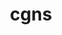 ---
title: "cgns"
layout: cache
categories: [package, develop]
meta: {"compilers": ["gcc@11.1.0", "gcc@11.4.0", "msvc@19.39.33523"], "num_specs": 78, "num_specs_by_stack": {"data-vis-sdk": 23, "e4s": 49, "root": 78, "windows-vis": 6}, "oss": ["ubuntu20.04", "ubuntu22.04", "windows10.0.20348"], "platforms": ["linux", "windows"], "stacks": ["data-vis-sdk", "e4s", "root", "windows-vis"], "targets": ["x86_64", "x86_64_v3"], "versions": ["4.5.0"]}
spec_details: [{"compiler": "gcc@11.4.0", "hash": "26q2fus4ekat53rn5a2msrilvebromqg", "os": "ubuntu22.04", "platform": "linux", "size": "-", "stacks": ["e4s", "root"], "target": "x86_64_v3", "variants": ["~base_scope", "build_system=cmake", "build_type=Release", "~fortran", "generator=make", "+hdf5", "~int64", "~ipo", "~legacy", "~mem_debug", "+mpi", "patches:=0ecd9e4", "~pic", "+scoping", "+shared", "~static", "~testing", "~tools"], "versions": ["4.5.0"]}, {"compiler": "gcc@11.1.0", "hash": "3lu754ykkth22ksj3dzhe6l5p4sbd2ws", "os": "ubuntu20.04", "platform": "linux", "size": "-", "stacks": ["data-vis-sdk", "root"], "target": "x86_64_v3", "variants": ["~base_scope", "build_system=cmake", "build_type=Release", "~fortran", "generator=make", "+hdf5", "~int64", "~ipo", "~legacy", "~mem_debug", "+mpi", "patches:=0ecd9e4", "~pic", "+scoping", "+shared", "~static", "~testing", "~tools"], "versions": ["4.5.0"]}, {"compiler": "gcc@11.1.0", "hash": "4em4bkhwrxv3koa7xcs6uy4cug4d5zwe", "os": "ubuntu20.04", "platform": "linux", "size": "-", "stacks": ["data-vis-sdk", "root"], "target": "x86_64_v3", "variants": ["~base_scope", "build_system=cmake", "build_type=Release", "~fortran", "generator=make", "+hdf5", "~int64", "~ipo", "~legacy", "~mem_debug", "+mpi", "patches:=0ecd9e4", "~pic", "+scoping", "+shared", "~static", "~testing", "~tools"], "versions": ["4.5.0"]}, {"compiler": "msvc@19.39.33523", "hash": "4jusonoftgsdb4wnzstquqnb34sa3pka", "os": "windows10.0.20348", "platform": "windows", "size": "-", "stacks": ["root", "windows-vis"], "target": "x86_64", "variants": ["~base_scope", "build_system=cmake", "build_type=Release", "~fortran", "generator=ninja", "+hdf5", "~int64", "~ipo", "~legacy", "~mem_debug", "~mpi", "patches:=f281b98", "~pic", "+scoping", "+shared", "~static", "~testing", "~tools"], "versions": ["4.5.0"]}, {"compiler": "gcc@11.1.0", "hash": "5avgqawdbn6uq6qprzzack3whahfhhxl", "os": "ubuntu20.04", "platform": "linux", "size": "-", "stacks": ["data-vis-sdk", "root"], "target": "x86_64_v3", "variants": ["~base_scope", "build_system=cmake", "build_type=Release", "~fortran", "generator=make", "+hdf5", "~int64", "~ipo", "~legacy", "~mem_debug", "+mpi", "patches:=0ecd9e4", "~pic", "+scoping", "+shared", "~static", "~testing", "~tools"], "versions": ["4.5.0"]}, {"compiler": "msvc@19.39.33523", "hash": "5f4wjvqjyuue6sxl7a3cniafvzfu5wbk", "os": "windows10.0.20348", "platform": "windows", "size": "-", "stacks": ["root", "windows-vis"], "target": "x86_64", "variants": ["~base_scope", "build_system=cmake", "build_type=Release", "~fortran", "generator=ninja", "+hdf5", "~int64", "~ipo", "~legacy", "~mem_debug", "~mpi", "patches:=f281b98", "~pic", "+scoping", "+shared", "~static", "~testing", "~tools"], "versions": ["4.5.0"]}, {"compiler": "gcc@11.4.0", "hash": "5fkhvj7wram5dz7bgh2ygkbshorx7sht", "os": "ubuntu22.04", "platform": "linux", "size": "-", "stacks": ["e4s", "root"], "target": "x86_64_v3", "variants": ["~base_scope", "build_system=cmake", "build_type=Release", "~fortran", "generator=make", "+hdf5", "~int64", "~ipo", "~legacy", "~mem_debug", "+mpi", "patches:=0ecd9e4", "~pic", "+scoping", "+shared", "~static", "~testing", "~tools"], "versions": ["4.5.0"]}, {"compiler": "gcc@11.1.0", "hash": "5isw4naiwwiofr37dstyhztakdvldziy", "os": "ubuntu20.04", "platform": "linux", "size": "-", "stacks": ["data-vis-sdk", "root"], "target": "x86_64_v3", "variants": ["~base_scope", "build_system=cmake", "build_type=Release", "~fortran", "generator=make", "+hdf5", "~int64", "~ipo", "~legacy", "~mem_debug", "+mpi", "patches:=0ecd9e4", "~pic", "+scoping", "+shared", "~static", "~testing", "~tools"], "versions": ["4.5.0"]}, {"compiler": "gcc@11.4.0", "hash": "6cqiqfpkxwsamyehaqn5akpzojp2xaxq", "os": "ubuntu22.04", "platform": "linux", "size": "-", "stacks": ["e4s", "root"], "target": "x86_64_v3", "variants": ["~base_scope", "build_system=cmake", "build_type=Release", "~fortran", "generator=make", "+hdf5", "~int64", "~ipo", "~legacy", "~mem_debug", "+mpi", "patches:=0ecd9e4", "~pic", "+scoping", "+shared", "~static", "~testing", "~tools"], "versions": ["4.5.0"]}, {"compiler": "gcc@11.4.0", "hash": "77x676b5lmgqzf37mxjgnufxgqplxufo", "os": "ubuntu22.04", "platform": "linux", "size": "-", "stacks": ["e4s", "root"], "target": "x86_64_v3", "variants": ["~base_scope", "build_system=cmake", "build_type=Release", "~fortran", "generator=make", "+hdf5", "~int64", "~ipo", "~legacy", "~mem_debug", "+mpi", "patches:=0ecd9e4", "~pic", "+scoping", "+shared", "~static", "~testing", "~tools"], "versions": ["4.5.0"]}, {"compiler": "gcc@11.4.0", "hash": "7xagganwpbqtcekfcrczngmctg4syufx", "os": "ubuntu22.04", "platform": "linux", "size": "-", "stacks": ["e4s", "root"], "target": "x86_64_v3", "variants": ["~base_scope", "build_system=cmake", "build_type=Release", "~fortran", "generator=make", "+hdf5", "~int64", "~ipo", "~legacy", "~mem_debug", "+mpi", "patches:=0ecd9e4", "~pic", "+scoping", "+shared", "~static", "~testing", "~tools"], "versions": ["4.5.0"]}, {"compiler": "gcc@11.4.0", "hash": "a42lde46hcmevui4xdnmw7jtc6c6xa5y", "os": "ubuntu22.04", "platform": "linux", "size": "-", "stacks": ["e4s", "root"], "target": "x86_64_v3", "variants": ["~base_scope", "build_system=cmake", "build_type=Release", "~fortran", "generator=make", "+hdf5", "~int64", "~ipo", "~legacy", "~mem_debug", "+mpi", "patches:=0ecd9e4", "~pic", "+scoping", "+shared", "~static", "~testing", "~tools"], "versions": ["4.5.0"]}, {"compiler": "gcc@11.4.0", "hash": "b3sfjdgm6uiaxaf6cyc2nunbpmv6ixxi", "os": "ubuntu22.04", "platform": "linux", "size": "-", "stacks": ["e4s", "root"], "target": "x86_64_v3", "variants": ["~base_scope", "build_system=cmake", "build_type=Release", "~fortran", "generator=make", "+hdf5", "~int64", "~ipo", "~legacy", "~mem_debug", "+mpi", "patches:=0ecd9e4", "~pic", "+scoping", "+shared", "~static", "~testing", "~tools"], "versions": ["4.5.0"]}, {"compiler": "gcc@11.4.0", "hash": "bddvx6ykikqakiri3rp46nte5oozzh4w", "os": "ubuntu22.04", "platform": "linux", "size": "-", "stacks": ["e4s", "root"], "target": "x86_64_v3", "variants": ["~base_scope", "build_system=cmake", "build_type=Release", "~fortran", "generator=make", "+hdf5", "~int64", "~ipo", "~legacy", "~mem_debug", "+mpi", "patches:=0ecd9e4", "~pic", "+scoping", "+shared", "~static", "~testing", "~tools"], "versions": ["4.5.0"]}, {"compiler": "gcc@11.1.0", "hash": "bk3pkyavzh2pkfbks6k7577rjp5ygudx", "os": "ubuntu20.04", "platform": "linux", "size": "-", "stacks": ["data-vis-sdk", "root"], "target": "x86_64_v3", "variants": ["~base_scope", "build_system=cmake", "build_type=Release", "~fortran", "generator=make", "+hdf5", "~int64", "~ipo", "~legacy", "~mem_debug", "+mpi", "patches:=0ecd9e4", "~pic", "+scoping", "+shared", "~static", "~testing", "~tools"], "versions": ["4.5.0"]}, {"compiler": "gcc@11.1.0", "hash": "bkayh3ujz62krioq6jn3z6lavmrcsp3p", "os": "ubuntu20.04", "platform": "linux", "size": "-", "stacks": ["data-vis-sdk", "root"], "target": "x86_64_v3", "variants": ["~base_scope", "build_system=cmake", "build_type=Release", "~fortran", "generator=make", "+hdf5", "~int64", "~ipo", "~legacy", "~mem_debug", "+mpi", "patches:=0ecd9e4", "~pic", "+scoping", "+shared", "~static", "~testing", "~tools"], "versions": ["4.5.0"]}, {"compiler": "gcc@11.4.0", "hash": "blispkxjrwc6shwmrrervrulw3vyl7bn", "os": "ubuntu22.04", "platform": "linux", "size": "-", "stacks": ["e4s", "root"], "target": "x86_64_v3", "variants": ["~base_scope", "build_system=cmake", "build_type=Release", "~fortran", "generator=make", "+hdf5", "~int64", "~ipo", "~legacy", "~mem_debug", "+mpi", "patches:=0ecd9e4", "~pic", "+scoping", "+shared", "~static", "~testing", "~tools"], "versions": ["4.5.0"]}, {"compiler": "gcc@11.4.0", "hash": "blkm2uholpuisvrmmktyhaipi3inax6a", "os": "ubuntu22.04", "platform": "linux", "size": "-", "stacks": ["e4s", "root"], "target": "x86_64_v3", "variants": ["~base_scope", "build_system=cmake", "build_type=Release", "~fortran", "generator=make", "+hdf5", "~int64", "~ipo", "~legacy", "~mem_debug", "+mpi", "patches:=0ecd9e4", "~pic", "+scoping", "+shared", "~static", "~testing", "~tools"], "versions": ["4.5.0"]}, {"compiler": "gcc@11.4.0", "hash": "buvjg666q72kfduh4vdixbqhvg2splnq", "os": "ubuntu22.04", "platform": "linux", "size": "-", "stacks": ["e4s", "root"], "target": "x86_64_v3", "variants": ["~base_scope", "build_system=cmake", "build_type=Release", "~fortran", "generator=make", "+hdf5", "~int64", "~ipo", "~legacy", "~mem_debug", "+mpi", "patches:=0ecd9e4", "~pic", "+scoping", "+shared", "~static", "~testing", "~tools"], "versions": ["4.5.0"]}, {"compiler": "gcc@11.4.0", "hash": "c4n4ijpanj4p4vo2cpsdm57zjivvhl7a", "os": "ubuntu22.04", "platform": "linux", "size": "-", "stacks": ["e4s", "root"], "target": "x86_64_v3", "variants": ["~base_scope", "build_system=cmake", "build_type=Release", "~fortran", "generator=make", "+hdf5", "~int64", "~ipo", "~legacy", "~mem_debug", "+mpi", "patches:=0ecd9e4", "~pic", "+scoping", "+shared", "~static", "~testing", "~tools"], "versions": ["4.5.0"]}, {"compiler": "gcc@11.4.0", "hash": "c5ypmumjwogs7xummmxvjf47c3zdvssn", "os": "ubuntu22.04", "platform": "linux", "size": "-", "stacks": ["e4s", "root"], "target": "x86_64_v3", "variants": ["~base_scope", "build_system=cmake", "build_type=Release", "~fortran", "generator=make", "+hdf5", "~int64", "~ipo", "~legacy", "~mem_debug", "+mpi", "patches:=0ecd9e4", "~pic", "+scoping", "+shared", "~static", "~testing", "~tools"], "versions": ["4.5.0"]}, {"compiler": "msvc@19.39.33523", "hash": "cfbuyrhu7gulmdsr4yrhn5b6xbvhp6bi", "os": "windows10.0.20348", "platform": "windows", "size": "-", "stacks": ["root", "windows-vis"], "target": "x86_64", "variants": ["~base_scope", "build_system=cmake", "build_type=Release", "~fortran", "generator=ninja", "+hdf5", "~int64", "~ipo", "~legacy", "~mem_debug", "~mpi", "patches:=f281b98", "~pic", "+scoping", "+shared", "~static", "~testing", "~tools"], "versions": ["4.5.0"]}, {"compiler": "gcc@11.4.0", "hash": "cphrnmg653x7iknshk3ihpezsivol54e", "os": "ubuntu22.04", "platform": "linux", "size": "-", "stacks": ["e4s", "root"], "target": "x86_64_v3", "variants": ["~base_scope", "build_system=cmake", "build_type=Release", "~fortran", "generator=make", "+hdf5", "~int64", "~ipo", "~legacy", "~mem_debug", "+mpi", "patches:=0ecd9e4", "~pic", "+scoping", "+shared", "~static", "~testing", "~tools"], "versions": ["4.5.0"]}, {"compiler": "gcc@11.1.0", "hash": "cvrh6ovoi62jtkpejqgmtsyajl7enlnh", "os": "ubuntu20.04", "platform": "linux", "size": "-", "stacks": ["data-vis-sdk", "root"], "target": "x86_64_v3", "variants": ["~base_scope", "build_system=cmake", "build_type=Release", "~fortran", "generator=make", "+hdf5", "~int64", "~ipo", "~legacy", "~mem_debug", "+mpi", "patches:=0ecd9e4", "~pic", "+scoping", "+shared", "~static", "~testing", "~tools"], "versions": ["4.5.0"]}, {"compiler": "gcc@11.4.0", "hash": "e3a7hzvyclfxmdjwtemhg6l2xpiifw2c", "os": "ubuntu22.04", "platform": "linux", "size": "-", "stacks": ["e4s", "root"], "target": "x86_64_v3", "variants": ["~base_scope", "build_system=cmake", "build_type=Release", "~fortran", "generator=make", "+hdf5", "~int64", "~ipo", "~legacy", "~mem_debug", "+mpi", "patches:=0ecd9e4", "~pic", "+scoping", "+shared", "~static", "~testing", "~tools"], "versions": ["4.5.0"]}, {"compiler": "gcc@11.1.0", "hash": "ehfbdssxmk7zrhzzkcgy2uhvwkfg2bxe", "os": "ubuntu20.04", "platform": "linux", "size": "-", "stacks": ["data-vis-sdk", "root"], "target": "x86_64_v3", "variants": ["~base_scope", "build_system=cmake", "build_type=Release", "~fortran", "generator=make", "+hdf5", "~int64", "~ipo", "~legacy", "~mem_debug", "+mpi", "patches:=0ecd9e4", "~pic", "+scoping", "+shared", "~static", "~testing", "~tools"], "versions": ["4.5.0"]}, {"compiler": "gcc@11.4.0", "hash": "eohmamwqok5kstvbqfgk2f6qzmquybdl", "os": "ubuntu22.04", "platform": "linux", "size": "-", "stacks": ["e4s", "root"], "target": "x86_64_v3", "variants": ["~base_scope", "build_system=cmake", "build_type=Release", "~fortran", "generator=make", "+hdf5", "~int64", "~ipo", "~legacy", "~mem_debug", "+mpi", "patches:=0ecd9e4", "~pic", "+scoping", "+shared", "~static", "~testing", "~tools"], "versions": ["4.5.0"]}, {"compiler": "gcc@11.1.0", "hash": "eqeegdwv7biznwhry6gjzdtrl4ah5jwg", "os": "ubuntu20.04", "platform": "linux", "size": "-", "stacks": ["data-vis-sdk", "root"], "target": "x86_64_v3", "variants": ["~base_scope", "build_system=cmake", "build_type=Release", "~fortran", "generator=make", "+hdf5", "~int64", "~ipo", "~legacy", "~mem_debug", "+mpi", "patches:=0ecd9e4", "~pic", "+scoping", "+shared", "~static", "~testing", "~tools"], "versions": ["4.5.0"]}, {"compiler": "gcc@11.4.0", "hash": "esuwogfctnecir53xp4w2s4lbnqo2aav", "os": "ubuntu22.04", "platform": "linux", "size": "-", "stacks": ["e4s", "root"], "target": "x86_64_v3", "variants": ["~base_scope", "build_system=cmake", "build_type=Release", "~fortran", "generator=make", "+hdf5", "~int64", "~ipo", "~legacy", "~mem_debug", "+mpi", "patches:=0ecd9e4", "~pic", "+scoping", "+shared", "~static", "~testing", "~tools"], "versions": ["4.5.0"]}, {"compiler": "gcc@11.4.0", "hash": "fd6xhgmidnekfkk5ajnk336ntsw7fawx", "os": "ubuntu22.04", "platform": "linux", "size": "-", "stacks": ["e4s", "root"], "target": "x86_64_v3", "variants": ["~base_scope", "build_system=cmake", "build_type=Release", "~fortran", "generator=make", "+hdf5", "~int64", "~ipo", "~legacy", "~mem_debug", "+mpi", "patches:=0ecd9e4", "~pic", "+scoping", "+shared", "~static", "~testing", "~tools"], "versions": ["4.5.0"]}, {"compiler": "gcc@11.1.0", "hash": "fzub53h6p6ufdj465lp52g2vbv7apfrg", "os": "ubuntu20.04", "platform": "linux", "size": "-", "stacks": ["data-vis-sdk", "root"], "target": "x86_64_v3", "variants": ["~base_scope", "build_system=cmake", "build_type=Release", "~fortran", "generator=make", "+hdf5", "~int64", "~ipo", "~legacy", "~mem_debug", "+mpi", "patches:=0ecd9e4", "~pic", "+scoping", "+shared", "~static", "~testing", "~tools"], "versions": ["4.5.0"]}, {"compiler": "gcc@11.4.0", "hash": "g46eerxviqh4zez3bzvnpp5ntki36m54", "os": "ubuntu22.04", "platform": "linux", "size": "-", "stacks": ["e4s", "root"], "target": "x86_64_v3", "variants": ["~base_scope", "build_system=cmake", "build_type=Release", "~fortran", "generator=make", "+hdf5", "~int64", "~ipo", "~legacy", "~mem_debug", "+mpi", "patches:=0ecd9e4", "~pic", "+scoping", "+shared", "~static", "~testing", "~tools"], "versions": ["4.5.0"]}, {"compiler": "gcc@11.1.0", "hash": "gg4jrkddjktp7uwdnfmnvemri3a2lsrd", "os": "ubuntu20.04", "platform": "linux", "size": "-", "stacks": ["data-vis-sdk", "root"], "target": "x86_64_v3", "variants": ["~base_scope", "build_system=cmake", "build_type=Release", "~fortran", "generator=make", "+hdf5", "~int64", "~ipo", "~legacy", "~mem_debug", "+mpi", "patches:=0ecd9e4", "~pic", "+scoping", "+shared", "~static", "~testing", "~tools"], "versions": ["4.5.0"]}, {"compiler": "gcc@11.1.0", "hash": "gnalriiyolr4jqrmdejtp3ji7buwiixg", "os": "ubuntu20.04", "platform": "linux", "size": "-", "stacks": ["data-vis-sdk", "root"], "target": "x86_64_v3", "variants": ["~base_scope", "build_system=cmake", "build_type=Release", "~fortran", "generator=make", "+hdf5", "~int64", "~ipo", "~legacy", "~mem_debug", "+mpi", "patches:=0ecd9e4", "~pic", "+scoping", "+shared", "~static", "~testing", "~tools"], "versions": ["4.5.0"]}, {"compiler": "gcc@11.4.0", "hash": "hbn6axteliz7gsv7rpv7pwzjfoostkjn", "os": "ubuntu22.04", "platform": "linux", "size": "-", "stacks": ["e4s", "root"], "target": "x86_64_v3", "variants": ["~base_scope", "build_system=cmake", "build_type=Release", "~fortran", "generator=make", "+hdf5", "~int64", "~ipo", "~legacy", "~mem_debug", "+mpi", "patches:=0ecd9e4", "~pic", "+scoping", "+shared", "~static", "~testing", "~tools"], "versions": ["4.5.0"]}, {"compiler": "gcc@11.4.0", "hash": "hep2enr5khwo6vngnv2nfwyn6bxf4nu5", "os": "ubuntu22.04", "platform": "linux", "size": "-", "stacks": ["e4s", "root"], "target": "x86_64_v3", "variants": ["~base_scope", "build_system=cmake", "build_type=Release", "~fortran", "generator=make", "+hdf5", "~int64", "~ipo", "~legacy", "~mem_debug", "+mpi", "patches:=0ecd9e4", "~pic", "+scoping", "+shared", "~static", "~testing", "~tools"], "versions": ["4.5.0"]}, {"compiler": "gcc@11.4.0", "hash": "hrpsppsy5vkxvbuh3hqahiskdjzdpsz3", "os": "ubuntu22.04", "platform": "linux", "size": "-", "stacks": ["e4s", "root"], "target": "x86_64_v3", "variants": ["~base_scope", "build_system=cmake", "build_type=Release", "~fortran", "generator=make", "+hdf5", "~int64", "~ipo", "~legacy", "~mem_debug", "+mpi", "patches:=0ecd9e4", "~pic", "+scoping", "+shared", "~static", "~testing", "~tools"], "versions": ["4.5.0"]}, {"compiler": "gcc@11.4.0", "hash": "huaok2c24mvkbyrx27vtza7r6fwkpqhy", "os": "ubuntu22.04", "platform": "linux", "size": "-", "stacks": ["e4s", "root"], "target": "x86_64_v3", "variants": ["~base_scope", "build_system=cmake", "build_type=Release", "~fortran", "generator=make", "+hdf5", "~int64", "~ipo", "~legacy", "~mem_debug", "+mpi", "patches:=0ecd9e4", "~pic", "+scoping", "+shared", "~static", "~testing", "~tools"], "versions": ["4.5.0"]}, {"compiler": "gcc@11.1.0", "hash": "i55auc6jmsh7sb3anil57yumkyccbtcv", "os": "ubuntu20.04", "platform": "linux", "size": "-", "stacks": ["data-vis-sdk", "root"], "target": "x86_64_v3", "variants": ["~base_scope", "build_system=cmake", "build_type=Release", "~fortran", "generator=make", "+hdf5", "~int64", "~ipo", "~legacy", "~mem_debug", "+mpi", "patches:=0ecd9e4", "~pic", "+scoping", "+shared", "~static", "~testing", "~tools"], "versions": ["4.5.0"]}, {"compiler": "msvc@19.39.33523", "hash": "jsz5aqzkxq2nl34ogvwgdumyy5fbai7t", "os": "windows10.0.20348", "platform": "windows", "size": "-", "stacks": ["root", "windows-vis"], "target": "x86_64", "variants": ["~base_scope", "build_system=cmake", "build_type=Release", "~fortran", "generator=ninja", "+hdf5", "~int64", "~ipo", "~legacy", "~mem_debug", "~mpi", "patches:=f281b98", "~pic", "+scoping", "+shared", "~static", "~testing", "~tools"], "versions": ["4.5.0"]}, {"compiler": "gcc@11.4.0", "hash": "kljqiqhak7c6m45rvfaw4aglbu2ytjd4", "os": "ubuntu22.04", "platform": "linux", "size": "-", "stacks": ["e4s", "root"], "target": "x86_64_v3", "variants": ["~base_scope", "build_system=cmake", "build_type=Release", "~fortran", "generator=make", "+hdf5", "~int64", "~ipo", "~legacy", "~mem_debug", "+mpi", "patches:=0ecd9e4", "~pic", "+scoping", "+shared", "~static", "~testing", "~tools"], "versions": ["4.5.0"]}, {"compiler": "gcc@11.4.0", "hash": "ksnuepi3le3tmilvrt5bns6yxza6dtxs", "os": "ubuntu22.04", "platform": "linux", "size": "-", "stacks": ["e4s", "root"], "target": "x86_64_v3", "variants": ["~base_scope", "build_system=cmake", "build_type=Release", "~fortran", "generator=make", "+hdf5", "~int64", "~ipo", "~legacy", "~mem_debug", "+mpi", "patches:=0ecd9e4", "~pic", "+scoping", "+shared", "~static", "~testing", "~tools"], "versions": ["4.5.0"]}, {"compiler": "gcc@11.1.0", "hash": "kzuvkke52ywawhsolnmurtv2aj6d6tvk", "os": "ubuntu20.04", "platform": "linux", "size": "-", "stacks": ["data-vis-sdk", "root"], "target": "x86_64_v3", "variants": ["~base_scope", "build_system=cmake", "build_type=Release", "~fortran", "generator=make", "+hdf5", "~int64", "~ipo", "~legacy", "~mem_debug", "+mpi", "patches:=0ecd9e4", "~pic", "+scoping", "+shared", "~static", "~testing", "~tools"], "versions": ["4.5.0"]}, {"compiler": "gcc@11.4.0", "hash": "m2oxqxk7xq42v67msrk5lbzoh53xlqsb", "os": "ubuntu22.04", "platform": "linux", "size": "-", "stacks": ["e4s", "root"], "target": "x86_64_v3", "variants": ["~base_scope", "build_system=cmake", "build_type=Release", "~fortran", "generator=make", "+hdf5", "~int64", "~ipo", "~legacy", "~mem_debug", "+mpi", "patches:=0ecd9e4", "~pic", "+scoping", "+shared", "~static", "~testing", "~tools"], "versions": ["4.5.0"]}, {"compiler": "gcc@11.4.0", "hash": "mcbggjnv3o4dgafvxfr2gqmk4wbsvdfm", "os": "ubuntu22.04", "platform": "linux", "size": "-", "stacks": ["e4s", "root"], "target": "x86_64_v3", "variants": ["~base_scope", "build_system=cmake", "build_type=Release", "~fortran", "generator=make", "+hdf5", "~int64", "~ipo", "~legacy", "~mem_debug", "+mpi", "patches:=0ecd9e4", "~pic", "+scoping", "+shared", "~static", "~testing", "~tools"], "versions": ["4.5.0"]}, {"compiler": "gcc@11.4.0", "hash": "mezenld7w6hqflgrk3yb4ehjkgk3fltp", "os": "ubuntu22.04", "platform": "linux", "size": "-", "stacks": ["e4s", "root"], "target": "x86_64_v3", "variants": ["~base_scope", "build_system=cmake", "build_type=Release", "~fortran", "generator=make", "+hdf5", "~int64", "~ipo", "~legacy", "~mem_debug", "+mpi", "patches:=0ecd9e4", "~pic", "+scoping", "+shared", "~static", "~testing", "~tools"], "versions": ["4.5.0"]}, {"compiler": "gcc@11.4.0", "hash": "mffidxrnlcztv45nzfd7u7zgz46w52pe", "os": "ubuntu22.04", "platform": "linux", "size": "-", "stacks": ["e4s", "root"], "target": "x86_64_v3", "variants": ["~base_scope", "build_system=cmake", "build_type=Release", "~fortran", "generator=make", "+hdf5", "~int64", "~ipo", "~legacy", "~mem_debug", "+mpi", "patches:=0ecd9e4", "~pic", "+scoping", "+shared", "~static", "~testing", "~tools"], "versions": ["4.5.0"]}, {"compiler": "gcc@11.1.0", "hash": "mfm7ymjopv6uv55yylfnawuy4wg6rir5", "os": "ubuntu20.04", "platform": "linux", "size": "-", "stacks": ["data-vis-sdk", "root"], "target": "x86_64_v3", "variants": ["~base_scope", "build_system=cmake", "build_type=Release", "~fortran", "generator=make", "+hdf5", "~int64", "~ipo", "~legacy", "~mem_debug", "+mpi", "patches:=0ecd9e4", "~pic", "+scoping", "+shared", "~static", "~testing", "~tools"], "versions": ["4.5.0"]}, {"compiler": "gcc@11.1.0", "hash": "moe3apgylbgoazd7gf2gffvseykk3pre", "os": "ubuntu20.04", "platform": "linux", "size": "-", "stacks": ["data-vis-sdk", "root"], "target": "x86_64_v3", "variants": ["~base_scope", "build_system=cmake", "build_type=Release", "~fortran", "generator=make", "+hdf5", "~int64", "~ipo", "~legacy", "~mem_debug", "+mpi", "patches:=0ecd9e4", "~pic", "+scoping", "+shared", "~static", "~testing", "~tools"], "versions": ["4.5.0"]}, {"compiler": "gcc@11.4.0", "hash": "na4hvzohn6ttpwxsiw5kefppcmqnfbta", "os": "ubuntu22.04", "platform": "linux", "size": "-", "stacks": ["e4s", "root"], "target": "x86_64_v3", "variants": ["~base_scope", "build_system=cmake", "build_type=Release", "~fortran", "generator=make", "+hdf5", "~int64", "~ipo", "~legacy", "~mem_debug", "+mpi", "patches:=0ecd9e4", "~pic", "+scoping", "+shared", "~static", "~testing", "~tools"], "versions": ["4.5.0"]}, {"compiler": "gcc@11.4.0", "hash": "niwnhssbzal3vkulk3wjyva473hn4dqm", "os": "ubuntu22.04", "platform": "linux", "size": "-", "stacks": ["e4s", "root"], "target": "x86_64_v3", "variants": ["~base_scope", "build_system=cmake", "build_type=Release", "~fortran", "generator=make", "+hdf5", "~int64", "~ipo", "~legacy", "~mem_debug", "+mpi", "patches:=0ecd9e4", "~pic", "+scoping", "+shared", "~static", "~testing", "~tools"], "versions": ["4.5.0"]}, {"compiler": "gcc@11.4.0", "hash": "palek22ngj7t6eg6wlmnr652pumvy3a3", "os": "ubuntu22.04", "platform": "linux", "size": "-", "stacks": ["e4s", "root"], "target": "x86_64_v3", "variants": ["~base_scope", "build_system=cmake", "build_type=Release", "~fortran", "generator=make", "+hdf5", "~int64", "~ipo", "~legacy", "~mem_debug", "+mpi", "patches:=0ecd9e4", "~pic", "+scoping", "+shared", "~static", "~testing", "~tools"], "versions": ["4.5.0"]}, {"compiler": "gcc@11.4.0", "hash": "pbih6i57fiygywdmbg55ewdn6t3w3woh", "os": "ubuntu22.04", "platform": "linux", "size": "-", "stacks": ["e4s", "root"], "target": "x86_64_v3", "variants": ["~base_scope", "build_system=cmake", "build_type=Release", "~fortran", "generator=make", "+hdf5", "~int64", "~ipo", "~legacy", "~mem_debug", "+mpi", "patches:=0ecd9e4", "~pic", "+scoping", "+shared", "~static", "~testing", "~tools"], "versions": ["4.5.0"]}, {"compiler": "gcc@11.4.0", "hash": "pktxaojdulpaokiy23vc6e6bgmekd7e3", "os": "ubuntu22.04", "platform": "linux", "size": "-", "stacks": ["e4s", "root"], "target": "x86_64_v3", "variants": ["~base_scope", "build_system=cmake", "build_type=Release", "~fortran", "generator=make", "+hdf5", "~int64", "~ipo", "~legacy", "~mem_debug", "+mpi", "patches:=0ecd9e4", "~pic", "+scoping", "+shared", "~static", "~testing", "~tools"], "versions": ["4.5.0"]}, {"compiler": "gcc@11.4.0", "hash": "pukxt7anxzdgdsxzbpkfuf66iygktk4x", "os": "ubuntu22.04", "platform": "linux", "size": "-", "stacks": ["e4s", "root"], "target": "x86_64_v3", "variants": ["~base_scope", "build_system=cmake", "build_type=Release", "~fortran", "generator=make", "+hdf5", "~int64", "~ipo", "~legacy", "~mem_debug", "+mpi", "patches:=0ecd9e4", "~pic", "+scoping", "+shared", "~static", "~testing", "~tools"], "versions": ["4.5.0"]}, {"compiler": "gcc@11.4.0", "hash": "pzjz2ighr55d2w62xvsrllkzxpi7chni", "os": "ubuntu22.04", "platform": "linux", "size": "-", "stacks": ["e4s", "root"], "target": "x86_64_v3", "variants": ["~base_scope", "build_system=cmake", "build_type=Release", "~fortran", "generator=make", "+hdf5", "~int64", "~ipo", "~legacy", "~mem_debug", "+mpi", "patches:=0ecd9e4", "~pic", "+scoping", "+shared", "~static", "~testing", "~tools"], "versions": ["4.5.0"]}, {"compiler": "gcc@11.4.0", "hash": "q5r7t6d2uzguxu7uicjcvvtjwe3eep4k", "os": "ubuntu22.04", "platform": "linux", "size": "-", "stacks": ["e4s", "root"], "target": "x86_64_v3", "variants": ["~base_scope", "build_system=cmake", "build_type=Release", "~fortran", "generator=make", "+hdf5", "~int64", "~ipo", "~legacy", "~mem_debug", "+mpi", "patches:=0ecd9e4", "~pic", "+scoping", "+shared", "~static", "~testing", "~tools"], "versions": ["4.5.0"]}, {"compiler": "gcc@11.1.0", "hash": "qbjrvvqijonahogm7xhczqlpjjgep5ym", "os": "ubuntu20.04", "platform": "linux", "size": "-", "stacks": ["data-vis-sdk", "root"], "target": "x86_64_v3", "variants": ["~base_scope", "build_system=cmake", "build_type=Release", "~fortran", "generator=make", "+hdf5", "~int64", "~ipo", "~legacy", "~mem_debug", "+mpi", "patches:=0ecd9e4", "~pic", "+scoping", "+shared", "~static", "~testing", "~tools"], "versions": ["4.5.0"]}, {"compiler": "gcc@11.4.0", "hash": "qm7rjwcyzk77zksehxvwezgkxxsrc2hl", "os": "ubuntu22.04", "platform": "linux", "size": "-", "stacks": ["e4s", "root"], "target": "x86_64_v3", "variants": ["~base_scope", "build_system=cmake", "build_type=Release", "~fortran", "generator=make", "+hdf5", "~int64", "~ipo", "~legacy", "~mem_debug", "+mpi", "patches:=0ecd9e4", "~pic", "+scoping", "+shared", "~static", "~testing", "~tools"], "versions": ["4.5.0"]}, {"compiler": "gcc@11.4.0", "hash": "qryhgofpnkswa7ivskv3lsq4x7jjeiam", "os": "ubuntu22.04", "platform": "linux", "size": "-", "stacks": ["e4s", "root"], "target": "x86_64_v3", "variants": ["~base_scope", "build_system=cmake", "build_type=Release", "~fortran", "generator=make", "+hdf5", "~int64", "~ipo", "~legacy", "~mem_debug", "+mpi", "patches:=0ecd9e4", "~pic", "+scoping", "+shared", "~static", "~testing", "~tools"], "versions": ["4.5.0"]}, {"compiler": "gcc@11.1.0", "hash": "qv4kihlqbyyxd7e2ob6ziygycfjx752w", "os": "ubuntu20.04", "platform": "linux", "size": "-", "stacks": ["data-vis-sdk", "root"], "target": "x86_64_v3", "variants": ["~base_scope", "build_system=cmake", "build_type=Release", "~fortran", "generator=make", "+hdf5", "~int64", "~ipo", "~legacy", "~mem_debug", "+mpi", "patches:=0ecd9e4", "~pic", "+scoping", "+shared", "~static", "~testing", "~tools"], "versions": ["4.5.0"]}, {"compiler": "gcc@11.1.0", "hash": "rklozx2mtl6eoinhpwizspaalsaycumf", "os": "ubuntu20.04", "platform": "linux", "size": "-", "stacks": ["data-vis-sdk", "root"], "target": "x86_64_v3", "variants": ["~base_scope", "build_system=cmake", "build_type=Release", "~fortran", "generator=make", "+hdf5", "~int64", "~ipo", "~legacy", "~mem_debug", "+mpi", "patches:=0ecd9e4", "~pic", "+scoping", "+shared", "~static", "~testing", "~tools"], "versions": ["4.5.0"]}, {"compiler": "gcc@11.4.0", "hash": "rl3cymxnn4o2eqxxgq75mahc6ng7zrh4", "os": "ubuntu22.04", "platform": "linux", "size": "-", "stacks": ["e4s", "root"], "target": "x86_64_v3", "variants": ["~base_scope", "build_system=cmake", "build_type=Release", "~fortran", "generator=make", "+hdf5", "~int64", "~ipo", "~legacy", "~mem_debug", "+mpi", "patches:=0ecd9e4", "~pic", "+scoping", "+shared", "~static", "~testing", "~tools"], "versions": ["4.5.0"]}, {"compiler": "gcc@11.1.0", "hash": "synvplro3us22bph3wvrpe2yb4r4it3g", "os": "ubuntu20.04", "platform": "linux", "size": "-", "stacks": ["data-vis-sdk", "root"], "target": "x86_64_v3", "variants": ["~base_scope", "build_system=cmake", "build_type=Release", "~fortran", "generator=make", "+hdf5", "~int64", "~ipo", "~legacy", "~mem_debug", "+mpi", "patches:=0ecd9e4", "~pic", "+scoping", "+shared", "~static", "~testing", "~tools"], "versions": ["4.5.0"]}, {"compiler": "gcc@11.4.0", "hash": "t6xfeycszgzlgtokziadd6x22bbyrssj", "os": "ubuntu22.04", "platform": "linux", "size": "-", "stacks": ["e4s", "root"], "target": "x86_64_v3", "variants": ["~base_scope", "build_system=cmake", "build_type=Release", "~fortran", "generator=make", "+hdf5", "~int64", "~ipo", "~legacy", "~mem_debug", "+mpi", "patches:=0ecd9e4", "~pic", "+scoping", "+shared", "~static", "~testing", "~tools"], "versions": ["4.5.0"]}, {"compiler": "gcc@11.4.0", "hash": "tp3ck7gq7nloyrqyypupi2pa7l5edetx", "os": "ubuntu22.04", "platform": "linux", "size": "-", "stacks": ["e4s", "root"], "target": "x86_64_v3", "variants": ["~base_scope", "build_system=cmake", "build_type=Release", "~fortran", "generator=make", "+hdf5", "~int64", "~ipo", "~legacy", "~mem_debug", "+mpi", "patches:=0ecd9e4", "~pic", "+scoping", "+shared", "~static", "~testing", "~tools"], "versions": ["4.5.0"]}, {"compiler": "gcc@11.1.0", "hash": "uty4cxqgevirbgty4r762s3tf535qptb", "os": "ubuntu20.04", "platform": "linux", "size": "-", "stacks": ["data-vis-sdk", "root"], "target": "x86_64_v3", "variants": ["~base_scope", "build_system=cmake", "build_type=Release", "~fortran", "generator=make", "+hdf5", "~int64", "~ipo", "~legacy", "~mem_debug", "+mpi", "patches:=0ecd9e4", "~pic", "+scoping", "+shared", "~static", "~testing", "~tools"], "versions": ["4.5.0"]}, {"compiler": "msvc@19.39.33523", "hash": "v74we6sjt32l74odsrq5bvb4x6yegczn", "os": "windows10.0.20348", "platform": "windows", "size": "-", "stacks": ["root", "windows-vis"], "target": "x86_64", "variants": ["~base_scope", "build_system=cmake", "build_type=Release", "~fortran", "generator=ninja", "+hdf5", "~int64", "~ipo", "~legacy", "~mem_debug", "~mpi", "patches:=f281b98", "~pic", "+scoping", "+shared", "~static", "~testing", "~tools"], "versions": ["4.5.0"]}, {"compiler": "gcc@11.4.0", "hash": "vkkijnijtfaak23k6jwnl6ohklun2etb", "os": "ubuntu22.04", "platform": "linux", "size": "-", "stacks": ["e4s", "root"], "target": "x86_64_v3", "variants": ["~base_scope", "build_system=cmake", "build_type=Release", "~fortran", "generator=make", "+hdf5", "~int64", "~ipo", "~legacy", "~mem_debug", "+mpi", "patches:=0ecd9e4", "~pic", "+scoping", "+shared", "~static", "~testing", "~tools"], "versions": ["4.5.0"]}, {"compiler": "gcc@11.1.0", "hash": "vp3up7hscp47txmkie75utemujaamgz3", "os": "ubuntu20.04", "platform": "linux", "size": "-", "stacks": ["data-vis-sdk", "root"], "target": "x86_64_v3", "variants": ["~base_scope", "build_system=cmake", "build_type=Release", "~fortran", "generator=make", "+hdf5", "~int64", "~ipo", "~legacy", "~mem_debug", "+mpi", "patches:=0ecd9e4", "~pic", "+scoping", "+shared", "~static", "~testing", "~tools"], "versions": ["4.5.0"]}, {"compiler": "gcc@11.1.0", "hash": "vxuxpjblf3wdxqz7q2lxpk3c2ais32fo", "os": "ubuntu20.04", "platform": "linux", "size": "-", "stacks": ["data-vis-sdk", "root"], "target": "x86_64_v3", "variants": ["~base_scope", "build_system=cmake", "build_type=Release", "~fortran", "generator=make", "+hdf5", "~int64", "~ipo", "~legacy", "~mem_debug", "+mpi", "patches:=0ecd9e4", "~pic", "+scoping", "+shared", "~static", "~testing", "~tools"], "versions": ["4.5.0"]}, {"compiler": "gcc@11.4.0", "hash": "wuglnrjmmxp5qeguwmvyrdbizhzq75io", "os": "ubuntu22.04", "platform": "linux", "size": "-", "stacks": ["e4s", "root"], "target": "x86_64_v3", "variants": ["~base_scope", "build_system=cmake", "build_type=Release", "~fortran", "generator=make", "+hdf5", "~int64", "~ipo", "~legacy", "~mem_debug", "+mpi", "patches:=0ecd9e4", "~pic", "+scoping", "+shared", "~static", "~testing", "~tools"], "versions": ["4.5.0"]}, {"compiler": "gcc@11.4.0", "hash": "x2yvwd2j24vlr6av7qxmpqlrqzjehsng", "os": "ubuntu22.04", "platform": "linux", "size": "-", "stacks": ["e4s", "root"], "target": "x86_64_v3", "variants": ["~base_scope", "build_system=cmake", "build_type=Release", "~fortran", "generator=make", "+hdf5", "~int64", "~ipo", "~legacy", "~mem_debug", "+mpi", "patches:=0ecd9e4", "~pic", "+scoping", "+shared", "~static", "~testing", "~tools"], "versions": ["4.5.0"]}, {"compiler": "gcc@11.4.0", "hash": "x42je5ao6tl7z2cnobnsb2fzjnfe2mgu", "os": "ubuntu22.04", "platform": "linux", "size": "-", "stacks": ["e4s", "root"], "target": "x86_64_v3", "variants": ["~base_scope", "build_system=cmake", "build_type=Release", "~fortran", "generator=make", "+hdf5", "~int64", "~ipo", "~legacy", "~mem_debug", "+mpi", "patches:=0ecd9e4", "~pic", "+scoping", "+shared", "~static", "~testing", "~tools"], "versions": ["4.5.0"]}, {"compiler": "gcc@11.4.0", "hash": "xfn7galyoknqiwptwcw7mwzwqq7ont3j", "os": "ubuntu22.04", "platform": "linux", "size": "-", "stacks": ["e4s", "root"], "target": "x86_64_v3", "variants": ["~base_scope", "build_system=cmake", "build_type=Release", "~fortran", "generator=make", "+hdf5", "~int64", "~ipo", "~legacy", "~mem_debug", "+mpi", "patches:=0ecd9e4", "~pic", "+scoping", "+shared", "~static", "~testing", "~tools"], "versions": ["4.5.0"]}, {"compiler": "msvc@19.39.33523", "hash": "xk4aitjv4nlncbdli4j2grmamk4ppmgz", "os": "windows10.0.20348", "platform": "windows", "size": "-", "stacks": ["root", "windows-vis"], "target": "x86_64", "variants": ["~base_scope", "build_system=cmake", "build_type=Release", "~fortran", "generator=ninja", "+hdf5", "~int64", "~ipo", "~legacy", "~mem_debug", "~mpi", "patches:=f281b98", "~pic", "+scoping", "+shared", "~static", "~testing", "~tools"], "versions": ["4.5.0"]}, {"compiler": "gcc@11.4.0", "hash": "zeckgbrwqqaftoxaiownrhsmwq2l5vts", "os": "ubuntu22.04", "platform": "linux", "size": "-", "stacks": ["e4s", "root"], "target": "x86_64_v3", "variants": ["~base_scope", "build_system=cmake", "build_type=Release", "~fortran", "generator=make", "+hdf5", "~int64", "~ipo", "~legacy", "~mem_debug", "+mpi", "patches:=0ecd9e4", "~pic", "+scoping", "+shared", "~static", "~testing", "~tools"], "versions": ["4.5.0"]}, {"compiler": "gcc@11.4.0", "hash": "zptgtsamwfa5i5sjfmv7t7cu7n7kuure", "os": "ubuntu22.04", "platform": "linux", "size": "-", "stacks": ["e4s", "root"], "target": "x86_64_v3", "variants": ["~base_scope", "build_system=cmake", "build_type=Release", "~fortran", "generator=make", "+hdf5", "~int64", "~ipo", "~legacy", "~mem_debug", "+mpi", "patches:=0ecd9e4", "~pic", "+scoping", "+shared", "~static", "~testing", "~tools"], "versions": ["4.5.0"]}]
---